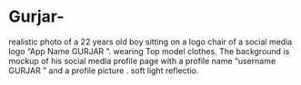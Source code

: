 # Gurjar-
realistic photo of a 22 years old boy sitting on a logo chair of a social media logo “App Name GURJAR ”. wearing Top model clothes. The background is mockup of his social media profile page with a profile name “username GURJAR ” and a profile picture . soft light reflectio.
